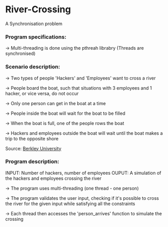 # River-Crossing
A Synchronisation problem

### Program specifications:

  -> Multi-threading is done using the pthreah librabry (Threads are synchronised)

### Scenario description:
  
  -> Two types of people 'Hackers' and 'Employees' want to cross a river
  
  -> People board the boat, such that situations with 3 employees and 1 hacker, or vice versa, do not occur
  
  -> Only one person can get in the boat at a time
  
  -> People inside the boat will wait for the boat to be filled
  
  -> When the boat is full, one of the people rows the boat
 
  -> Hackers and employees outside the boat will wait until the boat makes a trip to the opposite shore

Source: <a href="https://people.eecs.berkeley.edu/~kubitron/courses/cs162-F06/hand-outs/synch-solutions.html"> Berkley University</a>
  
### Program description:

  INPUT: Number of hackers, number of employees
  OUPUT: A simulation of the hackers and employees crossing the river
  
  -> The program uses multi-threading (one thread - one person)
  
  -> The program validates the user input, checking if it's possible to cross the river for the given input while satisfying all the constraints
  
  -> Each thread then accesses the 'person_arrives' function to simulate the crossing
